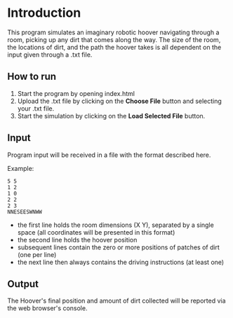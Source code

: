 # Introduction

This program simulates an imaginary robotic hoover navigating through a room, picking up any dirt that comes along the way. The size of the room, the locations of dirt, and the path the hoover takes is all dependent on the input given through a .txt file. 

## How to run

1. Start the program by opening index.html
2. Upload the .txt file by clicking on the **Choose File** button and selecting your .txt file. 
3. Start the simulation by clicking on the **Load Selected File** button. 

## Input

Program input will be received in a file with the format described here.

Example:

```
5 5
1 2
1 0
2 2
2 3
NNESEESWNWW
```

* the first line holds the room dimensions (X Y), separated by a single space (all coordinates will be presented in this format)
* the second line holds the hoover position
* subsequent lines contain the zero or more positions of patches of dirt (one per line)
* the next line then always contains the driving instructions (at least one)

## Output 

The Hoover's final position and amount of dirt collected will be reported via the web browser's console. 
